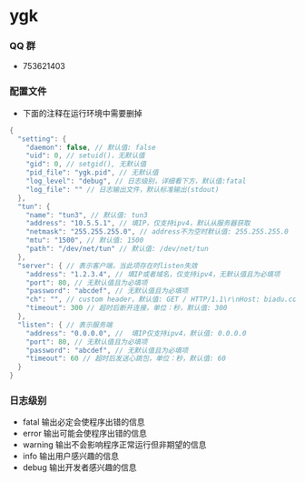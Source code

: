 # ygk

### QQ 群

- 753621403

### 配置文件

- 下面的注释在运行环境中需要删掉

```c
{
  "setting": {
    "daemon": false, // 默认值: false
    "uid": 0, // setuid()，无默认值
    "gid": 0, // setgid(), 无默认值
    "pid_file": "ygk.pid", // 无默认值
    "log_level": "debug", // 日志级别，详细看下方，默认值:fatal
    "log_file": "" // 日志输出文件，默认标准输出(stdout)
  },
  "tun": {
    "name": "tun3", // 默认值: tun3
    "address": "10.5.5.1", // 填IP，仅支持ipv4，默认从服务器获取
    "netmask": "255.255.255.0", // address不为空时默认值: 255.255.255.0
    "mtu": "1500", // 默认值: 1500
    "path": "/dev/net/tun" // 默认值: /dev/net/tun
  },
  "server": { // 表示客户端，当此项存在时listen失效
    "address": "1.2.3.4", // 填IP或者域名，仅支持ipv4，无默认值且为必填项
    "port": 80, // 无默认值且为必填项
    "password": "abcdef", // 无默认值且为必填项
    "ch": "", // custom header，默认值: GET / HTTP/1.1\r\nHost: biadu.com\r\n\r\n
    "timeout": 300 // 超时后断开连接，单位：秒，默认值: 300
  },
  "listen": { // 表示服务端
    "address": "0.0.0.0", //  填IP仅支持ipv4，默认值: 0.0.0.0
    "port": 80, // 无默认值且为必填项
    "password": "abcdef", // 无默认值且为必填项
    "timeout": 60 // 超时后发送心跳包，单位：秒，默认值: 60
  }
}
```

### 日志级别

- fatal 输出必定会使程序出错的信息
- error 输出可能会使程序出错的信息
- warning 输出不会影响程序正常运行但非期望的信息
- info 输出用户感兴趣的信息
- debug 输出开发者感兴趣的信息
